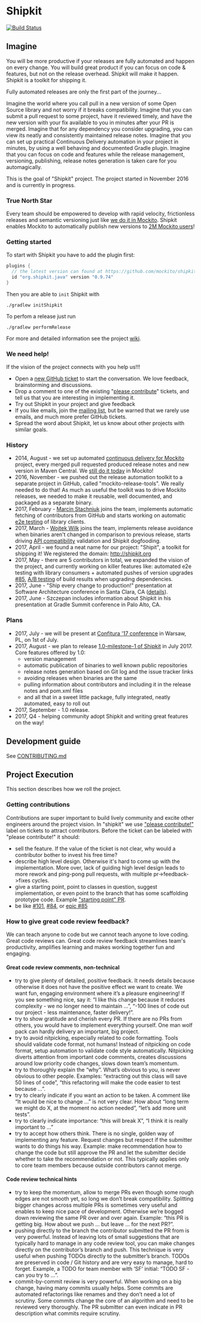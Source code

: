# Shipkit

[![Build Status](https://travis-ci.org/mockito/shipkit.svg?branch=master)](https://travis-ci.org/mockito/shipkit)

## Imagine

You will be more productive if your releases are fully automated and happen on every change.
You will build great product if you can focus on code & features, but not on the release overhead.
Shipkit will make it happen.
Shipkit is a toolkit for shipping it.

Fully automated releases are only the first part of the journey...

Imagine the world where you call pull in a new version of some Open Source library and not worry if it breaks compatibility.
Imagine that you can submit a pull request to some project, have it reviewed timely, and have the new version with your fix available to you in minutes after your PR is merged.
Imagine that for any dependency you consider upgrading, you can view its neatly and consistently maintained release notes.
Imagine that you can set up practical Continuous Delivery automation in your project in minutes, by using a well behaving and documented Gradle plugin.
Imagine that you can focus on code and features while the release management, versioning, publishing, release notes generation is taken care for you automagically.

This is the goal of "Shipkit" project.
The project started in November 2016 and is currently in progress.

### True North Star

Every team should be empowered to develop with rapid velocity, frictionless releases and semantic versioning just like [we do it in Mockito](https://github.com/mockito/mockito/wiki/Continuous-Delivery-Overview).
Shipkit enables Mockito to automatically publish new versions to
[2M Mockito users](https://github.com/mockito/mockito/wiki/Mockito-Popularity-and-User-Base)!

### Getting started

To start with Shipkit you have to add the plugin first:
```groovy
plugins {
  // the latest version can found at https://github.com/mockito/shipkit/releases
  id "org.shipkit.java" version "0.9.74" 
}
```

Then you are able to `init` Shipkit with
```
./gradlew initShipkit
```

To perfom a release just run 
```
./gradlew performRelease
```

For more and detailed information see the project [wiki](https://github.com/mockito/shipkit/wiki/Getting-started-with-Shipkit).

### We need help!

If the vision of the project connects with you help us!!!

- Open a [new GitHub ticket](https://github.com/mockito/shipkit/issues/new) to start the conversation. We love feedback, brainstorming and discussions.
- Drop a comment to one of the existing "[please contribute](https://github.com/mockito/shipkit/issues?q=is%3Aissue+is%3Aopen+label%3A%22please+contribute%21%22)" tickets, and tell us that you are interesting in implementing it.
- Try out Shipkit in your project and give feedback
- If you like emails, join the [mailing list](https://groups.google.com/forum/#!forum/shipkit), but be warned that we rarely use emails, and much more prefer GitHub tickets.
- Spread the word about Shipkit, let us know about other projects with similar goals.

### History

- 2014, August - we set up automated [continuous delivery for Mockito](http://blog.mockito.org/2014/08/ready-for-continuous-deployment.html) project, every merged pull requested produced release notes and new version in Maven Central.
We [still do it today](https://github.com/mockito/mockito/wiki/Continuous-Delivery-Overview) in Mockito!
- 2016, November - we pushed out the release automation toolkit to a separate project in GitHub, called "mockito-release-tools".
We really needed to do that!
As much as useful the toolkit was to drive Mockito releases, we needed to make it reusable, well documented, and packaged as a separate binary.
- 2017, February - [Marcin Stachniuk](https://github.com/mstachniuk) joins the team, implements automatic fetching of contributors from GitHub and starts working on automatic [e2e testing](https://github.com/mockito/shipkit/issues/85) of library clients.
- 2017, March - [Wojtek Wilk](https://github.com/wwilk) joins the team, implements release avoidance when binaries aren't changed in comparison to previous release, starts driving [API compatibility](https://github.com/mockito/shipkit/issues/105) validation and Shipkit dogfooding.
- 2017, April - we found a neat name for our project: "Shipit", a toolkit for shipping it! We registered the domain: http://shipkit.org
- 2017, May - there are 5 contributors in total, we expanded the vision of the project, and currently working on killer features like: automated e2e testing with library consumers + automated pushes of version upgrades [#85](https://github.com/mockito/shipkit/issues/85), [A/B testing](https://github.com/mockito/shipkit/issues/113) of build results when upgrading dependencies.
- 2017, June - "Ship every change to production!" presentation at Software Architecture conference in Santa Clara, CA ([details](https://github.com/mockito/shipkit/wiki/Conferences-and-Meetups)).
- 2017, June - Szczepan includes information about Shipkit in his presentation at Gradle Summit conference in Palo Alto, CA.

### Plans

- 2017, July - we will be present at [Confitura '17 conference](https://2017.confitura.pl) in Warsaw, PL, on 1st of July.
- 2017, August - we plan to release [1.0-milestone-1 of Shipkit](https://github.com/mockito/shipkit/issues/116) in July 2017.
Core features offered by 1.0:
  - version management
  - automatic publication of binaries to well known public repositories
  - release notes generation based on Git log and the issue tracker links
  - avoiding releases when binaries are the same
  - pulling information about contributors and including it in the release notes and pom.xml files
  - and all that in a sweet little package, fully integrated, neatly automated, easy to roll out
- 2017, September - 1.0 release.
- 2017, Q4 - helping community adopt Shipkit and writing great features on the way!

## Development guide

See [CONTRIBUTING.md](https://github.com/mockito/shipkit/blob/master/CONTRIBUTING.md)

## Project Execution

This section describes how we roll the project.

### Getting contributions

Contributions are super important to build lively community and excite other engineers around the project vision. In "shipkit" we use ["please contribute!"](https://github.com/mockito/shipkit/issues?q=is%3Aissue+is%3Aopen+label%3A%22please+contribute%21%22) label on tickets to attract contributors. Before the ticket can be labeled with "please contribute!" it should:
 - sell the feature. If the value of the ticket is not clear, why would a contributor bother to invest his free time?
 - describe high level design. Otherwise it's hard to come up with the implementation. More over, lack of guiding high level design leads to more rework and ping-pong pull requests, with multiple pr->feedback->fixes cycles.
 - give a starting point, point to classes in question, suggest implementation, or even point to the branch that has some scaffolding prototype code. Example ["starting point" PR](https://github.com/mockito/shipkit/pull/100).
 - be like [#101](https://github.com/mockito/shipkit/issues/101), [#84](https://github.com/mockito/shipkit/issues/84), or [epic #85](https://github.com/mockito/shipkit/issues/85)

### How to give great code review feedback?

We can teach anyone to code but we cannot teach anyone to love coding.
Great code reviews can.
Great code review feedback streamlines team's productivity, amplifies learning and makes working together fun and engaging.

#### Great code review comments, non-technical

- try to give plenty of detailed, positive feedback.
It needs details because otherwise it does not have the positive effect we want to create.
We want fun, engaging environment where it’s a pleasure engineering!
If you see something nice, say it: “I like this change because it reduces complexity - we no longer need to maintain ...”, “-100 lines of code out our project - less maintenance, faster delivery!”.
- try to show gratitude and cherish every PR.
If there are no PRs from others, you would have to implement everything yourself.
One man wolf pack can hardly delivery an important, big project.
- try to avoid nitpicking, especially related to code formatting.
Tools should validate code format, not humans!
Instead of nitpicking on code format, setup automation to validate code style automatically.
Nitpicking diverts attention from important code comments, creates discussions around low priority code changes, slows down team’s momentum.
- try to thoroughly explain the “why”.
What’s obvious to you, is never obvious to other people.
Examples: “extracting out this class will save 50 lines of code”, “this refactoring will make the code easier to test because …”.
- try to clearly indicate if you want an action to be taken.
A comment like “It would be nice to change …” is not very clear.
How about “long term we might do X, at the moment no action needed”, “let’s add more unit tests”.
- try to clearly indicate importance: “this will break X”, “I think it is really important to ...”
- try to accept how others think.
There is no single, golden way of implementing any feature.
Request changes but respect if the submitter wants to do things his way.
Example: make recommendation how to change the code but still approve the PR and let the submitter decide whether to take the recommendation or not.
This typically applies only to core team members because outside contributors cannot merge.

#### Code review technical hints

- try to keep the momentum, allow to merge PRs even though some rough edges are not smooth yet, so long we don’t break compatibility.
Splitting bigger changes across multiple PRs is sometimes very useful and enables to keep nice pace of development.
Otherwise we’re bogged down reviewing the same PR over and over again.
Example: “this PR is getting big. How about we push ... but leave … for the next PR?”.
- pushing directly to the branch the contributor submitted the PR from is very powerful.
Instead of leaving lots of small suggestions that are typically hard to manage in any code review tool, you can make changes directly on the contributor’s branch and push.
This technique is very useful when pushing TODOs directly to the submitter’s branch.
TODOs are preserved in code / Git history and are very easy to manage, hard to forget.
Example, a TODO for team member with ‘SF’ initial: “TODO SF - can you try to …”.
- commit-by-commit review is very powerful. When working on a big change, having many commits usually helps.
Some commits are automated refactorings like renames and they don’t need a lot of scrutiny.
Some commits change the core of an algorithm and need to be reviewed very thoroughly.
The PR submitter can even indicate in PR description what commits require scrutiny.
